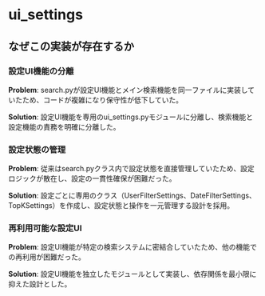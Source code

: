 # ui_settings

## なぜこの実装が存在するか

### 設定UI機能の分離
**Problem**: search.pyが設定UI機能とメイン検索機能を同一ファイルに実装していたため、コードが複雑になり保守性が低下していた。

**Solution**: 設定UI機能を専用のui_settings.pyモジュールに分離し、検索機能と設定機能の責務を明確に分離した。

### 設定状態の管理
**Problem**: 従来はsearch.pyクラス内で設定状態を直接管理していたため、設定ロジックが散在し、設定の一貫性確保が困難だった。

**Solution**: 設定ごとに専用のクラス（UserFilterSettings、DateFilterSettings、TopKSettings）を作成し、設定状態と操作を一元管理する設計を採用。

### 再利用可能な設定UI
**Problem**: 設定UI機能が特定の検索システムに密結合していたため、他の機能での再利用が困難だった。

**Solution**: 設定UI機能を独立したモジュールとして実装し、依存関係を最小限に抑えた設計とした。